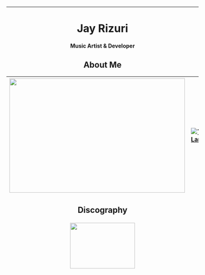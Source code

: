 ****

## <h1 align="center">Jay Rizuri</h1>

<h4 align="center">Music Artist & Developer</h4>

### <h2 align="center">About Me</h2>
| <img width="460" height="300" src="https://github-readme-stats.vercel.app/api?username=JayRizuri&show_icons=true&theme=nord"> | [![Top Langs](https://github-readme-stats.vercel.app/api/top-langs/?username=JayRizuri&layout=compact&theme=nord)](https://github.com/anuraghazra/github-readme-stats) |
|-|-|
### <h2 align="center">Discography</p>

<p align="center">
<img width="170" height="120" src="https://img.youtube.com/vi/FhdoUOkWTGc/0.jpg">
</p>
